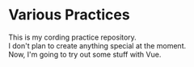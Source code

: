 # Various Practices
This is my cording practice repository.  
I don't plan to create anything special at the moment.  
Now, I'm going to try out some stuff with Vue.  
